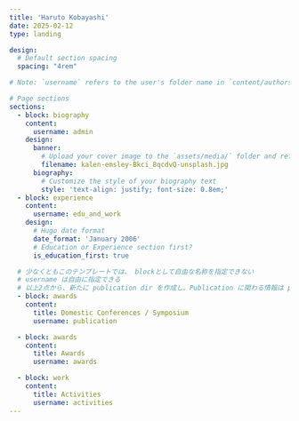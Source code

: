 ```yaml
---
title: 'Haruto Kobayashi'
date: 2025-02-12
type: landing

design:
  # Default section spacing
  spacing: "4rem"

# Note: `username` refers to the user's folder name in `content/authors/`

# Page sections
sections:
  - block: biography
    content:
      username: admin
    design:
      banner:
        # Upload your cover image to the `assets/media/` folder and reference it here
        filename: kalen-emsley-Bkci_8qcdvQ-unsplash.jpg
      biography:
        # Customize the style of your biography text
        style: 'text-align: justify; font-size: 0.8em;'
  - block: experience
    content:
      username: edu_and_work
    design:
      # Hugo date format
      date_format: 'January 2006'
      # Education or Experience section first?
      is_education_first: true

  # 少なくともこのテンプレートでは、 blockとして自由な名称を指定できない
  # username は自由に指定できる
  # 以上2点から、新たに publication dir を作成し、Publication に関わる情報は publication/_index.md 内の awards に記載することにした
  - block: awards
    content:
      title: Domestic Conferences / Symposium
      username: publication

  - block: awards
    content:
      title: Awards
      username: awards

  - block: work
    content:
      title: Activities
      username: activities
---
```

